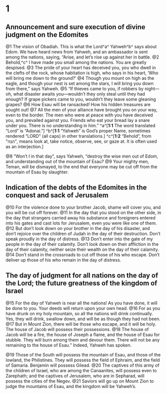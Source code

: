 # 1 
## Announcement and sure execution of divine judgment on the Edomites
@1 The vision of Obadiah. This is what the Lord^a^ Yahweh^b^ says about Edom. We have heard news from Yahweh, and an ambassador is sent among the nations, saying, “Arise, and let’s rise up against her in battle. 
@2 Behold,^c^ I have made you small among the nations. You are greatly despised. 
@3 The pride of your heart has deceived you, you who dwell in the clefts of the rock, whose habitation is high, who says in his heart, ‘Who will bring me down to the ground?’ 
@4 Though you mount on high as the eagle, and though your nest is set among the stars, I will bring you down from there,” says Yahweh. 
@5 “If thieves came to you, if robbers by night—oh, what disaster awaits you—wouldn’t they only steal until they had enough? If grape pickers came to you, wouldn’t they leave some gleaning grapes? 
@6 How Esau will be ransacked! How his hidden treasures are sought out! 
@7 All the men of your alliance have brought you on your way, even to the border. The men who were at peace with you have deceived you, and prevailed against you. Friends who eat your bread lay a snare under you. There is no understanding in him.” 
^a^[**1:1** The word translated “Lord” is “Adonai.”] ^b^[**1:1** “Yahweh” is God’s proper Name, sometimes rendered “LORD” (all caps) in other translations.] ^c^[**1:2** “Behold”, from “הִנֵּה”, means look at, take notice, observe, see, or gaze at. It is often used as an interjection.]

@8 “Won’t I in that day”, says Yahweh, “destroy the wise men out of Edom, and understanding out of the mountain of Esau? 
@9 Your mighty men, Teman, will be dismayed, to the end that everyone may be cut off from the mountain of Esau by slaughter.

## Indication of the debts of the Edomites in the conquest and sack of Jerusalem
@10 For the violence done to your brother Jacob, shame will cover you, and you will be cut off forever. 
@11 In the day that you stood on the other side, in the day that strangers carried away his substance and foreigners entered into his gates and cast lots for Jerusalem, even you were like one of them. 
@12 But don’t look down on your brother in the day of his disaster, and don’t rejoice over the children of Judah in the day of their destruction. Don’t speak proudly in the day of distress. 
@13 Don’t enter into the gate of my people in the day of their calamity. Don’t look down on their affliction in the day of their calamity, neither seize their wealth on the day of their calamity. 
@14 Don’t stand in the crossroads to cut off those of his who escape. Don’t deliver up those of his who remain in the day of distress.

## The day of judgment for all nations on the day of the Lord; the future greatness of the kingdom of Israel
@15 For the day of Yahweh is near all the nations! As you have done, it will be done to you. Your deeds will return upon your own head. 
@16 For as you have drunk on my holy mountain, so all the nations will drink continually. Yes, they will drink, swallow down, and will be as though they had not been. 
@17 But in Mount Zion, there will be those who escape, and it will be holy. The house of Jacob will possess their possessions. 
@18 The house of Jacob will be a fire, the house of Joseph a flame, and the house of Esau for stubble. They will burn among them and devour them. There will not be any remaining to the house of Esau.” Indeed, Yahweh has spoken. 

@19 Those of the South will possess the mountain of Esau, and those of the lowland, the Philistines. They will possess the field of Ephraim, and the field of Samaria. Benjamin will possess Gilead. 
@20 The captives of this army of the children of Israel, who are among the Canaanites, will possess even to Zarephath; and the captives of Jerusalem, who are in Sepharad, will possess the cities of the Negev. 
@21 Saviors will go up on Mount Zion to judge the mountains of Esau, and the kingdom will be Yahweh’s. 